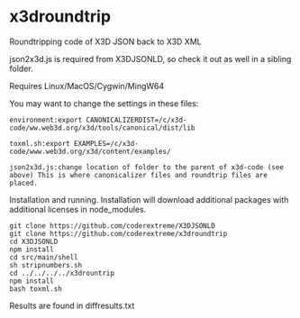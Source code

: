 # x3droundtrip
Roundtripping code of X3D JSON back to X3D XML

json2x3d.js is required from X3DJSONLD, so check it out as well in a sibling folder.

Requires Linux/MacOS/Cygwin/MingW64

You may want to change the settings in these files:

```
environment:export CANONICALIZERDIST=/c/x3d-code/ww.web3d.org/x3d/tools/canonical/dist/lib

toxml.sh:export EXAMPLES=/c/x3d-code/www.web3d.org/x3d/content/examples/ 

json2x3d.js:change location of folder to the parent of x3d-code (see above) This is where canonicalizer files and roundtrip files are placed.
```

Installation and running.  Installation will download additional packages with additional licenses in node_modules.

```
git clone https://github.com/coderextreme/X3DJSONLD
git clone https://github.com/coderextreme/x3droundtrip
cd X3DJSONLD
npm install
cd src/main/shell
sh stripnumbers.sh
cd ../../../../x3drountrip
npm install
bash toxml.sh
```

Results are found in diffresults.txt
